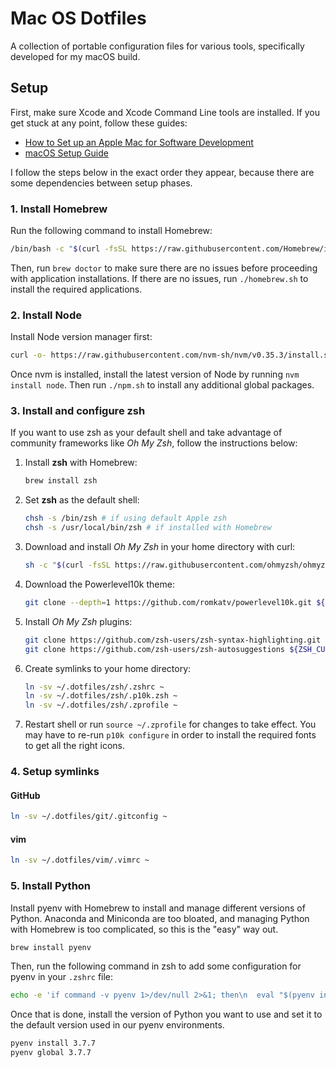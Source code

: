 # Mac OS Dotfiles

A collection of portable configuration files for various tools, specifically developed for my macOS build.

## Setup

First, make sure Xcode and Xcode Command Line tools are installed. If you get stuck at any point, follow these guides:

- [How to Set up an Apple Mac for Software Development](https://www.stuartellis.name/articles/mac-setup/#creating-a-private-applications-folder)
- [macOS Setup Guide](https://sourabhbajaj.com/mac-setup/Homebrew/)

I follow the steps below in the exact order they appear, because there are some dependencies between setup phases.

### 1. Install Homebrew

Run the following command to install Homebrew:

```sh
/bin/bash -c "$(curl -fsSL https://raw.githubusercontent.com/Homebrew/install/master/install.sh)"
```

Then, run `brew doctor` to make sure there are no issues before proceeding with application installations. If there are no issues, run `./homebrew.sh` to install the required applications.

### 2. Install Node

Install Node version manager first:

```sh
curl -o- https://raw.githubusercontent.com/nvm-sh/nvm/v0.35.3/install.sh | bash
```

Once nvm is installed, install the latest version of Node by running `nvm install node`. Then run `./npm.sh` to install any additional global packages.

### 3. Install and configure zsh

If you want to use zsh as your default shell and take advantage of community frameworks like _Oh My Zsh_, follow the instructions below:

1. Install **zsh** with Homebrew:

   ```sh
   brew install zsh
   ```

2. Set **zsh** as the default shell:

   ```sh
   chsh -s /bin/zsh # if using default Apple zsh
   chsh -s /usr/local/bin/zsh # if installed with Homebrew
   ```

3. Download and install _Oh My Zsh_ in your home directory with curl:

   ```sh
   sh -c "$(curl -fsSL https://raw.githubusercontent.com/ohmyzsh/ohmyzsh/master/tools/install.sh)"
   ```

4. Download the Powerlevel10k theme:

   ```sh
   git clone --depth=1 https://github.com/romkatv/powerlevel10k.git ${ZSH_CUSTOM:-~/.oh-my-zsh/custom}/themes/powerlevel10k
   ```

5. Install _Oh My Zsh_ plugins:

   ```sh
   git clone https://github.com/zsh-users/zsh-syntax-highlighting.git ${ZSH_CUSTOM:-~/.oh-my-zsh/custom}/plugins/zsh-syntax-highlighting
   git clone https://github.com/zsh-users/zsh-autosuggestions ${ZSH_CUSTOM:-~/.oh-my-zsh/custom}/plugins/zsh-autosuggestions
   ```

6. Create symlinks to your home directory:

   ```sh
   ln -sv ~/.dotfiles/zsh/.zshrc ~
   ln -sv ~/.dotfiles/zsh/.p10k.zsh ~
   ln -sv ~/.dotfiles/zsh/.zprofile ~
   ```

7. Restart shell or run `source ~/.zprofile` for changes to take effect. You may have to re-run `p10k configure` in order to install the required fonts to get all the right icons.

### 4. Setup symlinks

#### GitHub

```sh
ln -sv ~/.dotfiles/git/.gitconfig ~
```

#### vim

```sh
ln -sv ~/.dotfiles/vim/.vimrc ~
```

### 5. Install Python

Install pyenv with Homebrew to install and manage different versions of Python. Anaconda and Miniconda are too bloated, and managing Python with Homebrew is too complicated, so this is the "easy" way out.

```sh
brew install pyenv
```

Then, run the following command in zsh to add some configuration for pyenv in your `.zshrc` file:

```sh
echo -e 'if command -v pyenv 1>/dev/null 2>&1; then\n  eval "$(pyenv init -)"\nfi' >> ~/.zshrc
```

Once that is done, install the version of Python you want to use and set it to the default version used in our pyenv environments.

```sh
pyenv install 3.7.7
pyenv global 3.7.7
```
